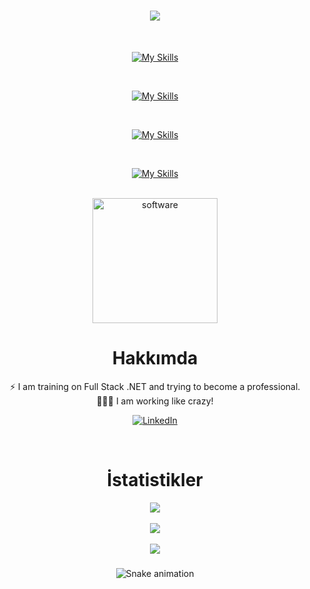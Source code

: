 <div align="center">

<h1 align="center">
    <img src="https://readme-typing-svg.herokuapp.com/?font=Righteous&size=35&center=true&vCenter=true&width=700&height=70&duration=4000&lines=Merhaba+Ben+Tunahan+👋;Full+Stack+.Net+Core+Geliştiricisiyim!;" />
</h1>
<br>

[![My Skills](https://skillicons.dev/icons?i=html,css,bootstrap,js,cs,angular,dotnet)](https://skillicons.dev)

<br>

[![My Skills](https://skillicons.dev/icons?i=aws,docker,rabbitmq,redis,elasticsearch,kubernetes)](https://skillicons.dev)

<br>

[![My Skills](https://skillicons.dev/icons?i=mysql,mongodb,sqlite,redis,postgres)](https://skillicons.dev)

<br>

[![My Skills](https://skillicons.dev/icons?i=github,git,vscode,visualstudio)](https://skillicons.dev)

<br>
    <img src="https://github.com/user-attachments/assets/32634fbf-b87a-49bd-82ae-4b2558a9cf57" alt="software" width="200"/>




#  Hakkımda
⚡ I am training on Full Stack .NET and trying to become a professional.<br>🕵🏼‍♂️ I am working like crazy!
<br>

[![LinkedIn](https://img.shields.io/badge/LinkedIn-%230077B5.svg?logo=linkedin&logoColor=white)](https://linkedin.com/in/tunahancengiz) 

<br>
    

#  İstatistikler
![](https://github-readme-stats.vercel.app/api?username=tunadeveloper&theme=radical&hide_border=false&include_all_commits=true&count_private=false)<br/>
<br>
![](https://github-readme-streak-stats.herokuapp.com/?user=tunadeveloper&theme=radical&hide_border=false)<br/>
<br>
![](https://quotes-github-readme.vercel.app/api?type=horizontal&theme=radical)



###

<img src="https://tunadeveloper.github.io/tunadeveloper/snake.svg" alt="Snake animation" />


</div>
